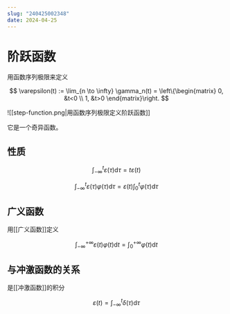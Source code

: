 ```yaml
---
slug: "240425002348"
date: 2024-04-25
---
```


# 阶跃函数

用函数序列极限来定义

$$
\varepsilon(t) := \lim_{n \to \infty} \gamma_n(t) = \left\{\begin{matrix}
 0, &t<0 \\
 1, &t>0
\end{matrix}\right.
$$

![[step-function.png|用函数序列极限定义阶跃函数]]

它是一个奇异函数。

## 性质

$$
\int_{-\infty}^{t}\varepsilon(\tau)\mathrm{d}\tau=t\varepsilon(t)
$$

$$
\int_{-\infty}^{t}\varepsilon(\tau)\varphi(\tau)\mathrm{d}\tau=\varepsilon(t)\int_{0}^{t}\varphi(\tau)\mathrm{d}\tau
$$

## 广义函数

用[[广义函数]]定义

$$
\int_{-\infty}^{+\infty }\varepsilon(t)\varphi(t) \mathrm{d}t=\int_{0}^{+\infty }\varphi(t) \mathrm{d}t
$$

## 与冲激函数的关系

是[[冲激函数]]的积分

$$
\varepsilon(t)=\int_{-\infty}^{t}\delta(\tau)\mathrm{d}\tau
$$
